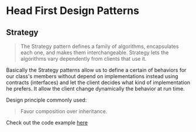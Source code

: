 # Head First Design Patterns

## Strategy

> The Strategy pattern defines a family of algorithms, encapsulates each one, and makes them interchangeable. Strategy lets the algorithms vary dependently from clients that use it.

Basically the Strategy patterns allow us to define a certain of behaviors for our class's members without depend on implementations instead using contracts (interfaces) and let the client decides what kind of implementation he prefers. It allow the client change dynamically the behavior at run time.

Design principle commonly used:
> Favor composition over inheritance.

Check out the code example [here](https://github.com/cristiangz14/head-first-design-patterns/tree/master/src/main/java/strategy)

